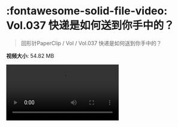# :fontawesome-solid-file-video: Vol.037 快递是如何送到你手中的？

> 回形针PaperClip / Vol / Vol.037 快递是如何送到你手中的？

**视频大小**: 54.82 MB

<div class="video"><video src="https://file.hsyhx.top/archive/回形针PaperClip/Vol/Vol.037 快递是如何送到你手中的？.mp4" controls preload>🤔 您的浏览器不支持 video 标签</video></div>